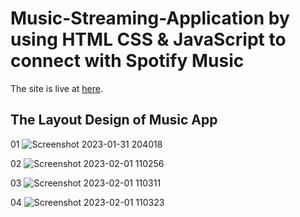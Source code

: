 # Music-Streaming-Application by using HTML CSS & JavaScript to connect with Spotify Music


The site is live at [here]().



## The Layout Design of Music App
01
![Screenshot 2023-01-31 204018](https://user-images.githubusercontent.com/86345777/215934119-2ebd864b-6acb-44f1-a645-729b281219ca.png)

02
![Screenshot 2023-02-01 110256](https://user-images.githubusercontent.com/86345777/215935015-1e7f9233-12fd-4e60-b2a9-9ec725748b7c.png)

03
![Screenshot 2023-02-01 110311](https://user-images.githubusercontent.com/86345777/215935009-ac4deb67-0973-479c-a015-406ea3097348.png)

04
![Screenshot 2023-02-01 110323](https://user-images.githubusercontent.com/86345777/215934999-b34ac65f-3b91-4c6f-90fa-a0b3e8b6d76c.png)

